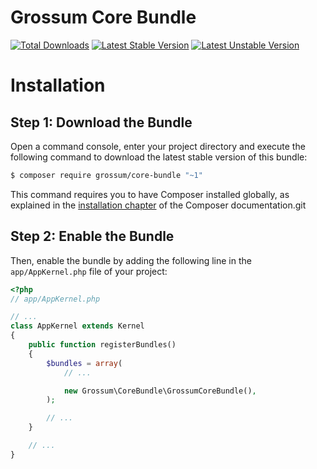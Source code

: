 Grossum Core Bundle
===========

[![Total Downloads](https://poser.pugx.org/grossum/core-bundle/downloads.svg)](https://packagist.org/packages/grossum/core-bundle) [![Latest Stable Version](https://poser.pugx.org/grossum/core-bundle/v/stable.svg)](https://packagist.org/packages/grossum/core-bundle) [![Latest Unstable Version](https://poser.pugx.org/grossum/core-bundle/v/unstable.svg)](https://packagist.org/packages/grossum/core-bundle)


Installation
============

Step 1: Download the Bundle
---------------------------

Open a command console, enter your project directory and execute the
following command to download the latest stable version of this bundle:

```bash
$ composer require grossum/core-bundle "~1"
```

This command requires you to have Composer installed globally, as explained
in the [installation chapter](https://getcomposer.org/doc/00-intro.md)
of the Composer documentation.git 

Step 2: Enable the Bundle
-------------------------

Then, enable the bundle by adding the following line in the `app/AppKernel.php`
file of your project:

```php
<?php
// app/AppKernel.php

// ...
class AppKernel extends Kernel
{
    public function registerBundles()
    {
        $bundles = array(
            // ...

            new Grossum\CoreBundle\GrossumCoreBundle(),
        );

        // ...
    }

    // ...
}
```
